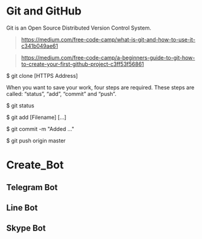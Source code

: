 # Git and GitHub

Git is an Open Source Distributed Version Control System.

> https://medium.com/free-code-camp/what-is-git-and-how-to-use-it-c341b049ae61

> https://medium.com/free-code-camp/a-beginners-guide-to-git-how-to-create-your-first-github-project-c3ff53f56861

$ git clone [HTTPS Address]

When you want to save your work, four steps are required. These steps are called: “status”, “add”, “commit” and “push”.

$ git status

$ git add [Filename] [...]

$ git commit -m "Added ..."

$ git push origin master


# Create_Bot

## Telegram Bot


## Line Bot


## Skype Bot


